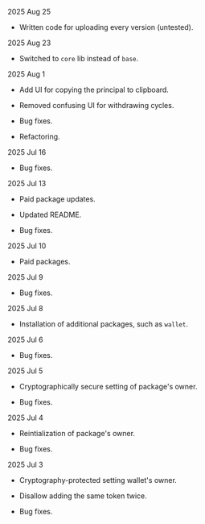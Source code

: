 2025 Aug 25

* Written code for uploading every version (untested).

2025 Aug 23

* Switched to `core` lib instead of `base`.

2025 Aug 1

* Add UI for copying the principal to clipboard.

* Removed confusing UI for withdrawing cycles.

* Bug fixes.

* Refactoring.

2025 Jul 16

* Bug fixes.

2025 Jul 13

* Paid package updates.

* Updated README.

* Bug fixes.

2025 Jul 10

* Paid packages.

2025 Jul 9

* Bug fixes.

2025 Jul 8

* Installation of additional packages, such as `wallet`.

2025 Jul 6

* Bug fixes.

2025 Jul 5

* Cryptographically secure setting of package's owner.

* Bug fixes.

2025 Jul 4

* Reintialization of package's owner.

* Bug fixes.

2025 Jul 3

* Cryptography-protected setting wallet's owner.

* Disallow adding the same token twice.

* Bug fixes.
